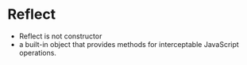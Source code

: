 # Reflect

- Reflect is not constructor
- a built-in object that provides methods for interceptable JavaScript operations.
